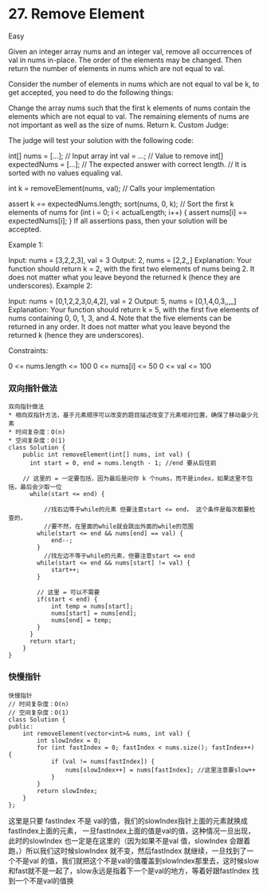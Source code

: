 # 27. Remove Element

Easy

Given an integer array nums and an integer val, remove all occurrences of val in nums in-place. The order of the elements may be changed. Then return the number of elements in nums which are not equal to val.

Consider the number of elements in nums which are not equal to val be k, to get accepted, you need to do the following things:

Change the array nums such that the first k elements of nums contain the elements which are not equal to val. The remaining elements of nums are not important as well as the size of nums.
Return k.
Custom Judge:

The judge will test your solution with the following code:

int[] nums = [...]; // Input array
int val = ...; // Value to remove
int[] expectedNums = [...]; // The expected answer with correct length.
                            // It is sorted with no values equaling val.

int k = removeElement(nums, val); // Calls your implementation

assert k == expectedNums.length;
sort(nums, 0, k); // Sort the first k elements of nums
for (int i = 0; i < actualLength; i++) {
    assert nums[i] == expectedNums[i];
}
If all assertions pass, then your solution will be accepted.

 

Example 1:

Input: nums = [3,2,2,3], val = 3
Output: 2, nums = [2,2,_,_]
Explanation: Your function should return k = 2, with the first two elements of nums being 2.
It does not matter what you leave beyond the returned k (hence they are underscores).
Example 2:

Input: nums = [0,1,2,2,3,0,4,2], val = 2
Output: 5, nums = [0,1,4,0,3,_,_,_]
Explanation: Your function should return k = 5, with the first five elements of nums containing 0, 0, 1, 3, and 4.
Note that the five elements can be returned in any order.
It does not matter what you leave beyond the returned k (hence they are underscores).
 

Constraints:

0 <= nums.length <= 100
0 <= nums[i] <= 50
0 <= val <= 100

### 双向指针做法
```
双向指针做法
* 相向双指针方法，基于元素顺序可以改变的题目描述改变了元素相对位置，确保了移动最少元素
* 时间复杂度：O(n)
* 空间复杂度：O(1)
class Solution {
    public int removeElement(int[] nums, int val) {
      int start = 0, end = nums.length - 1; //end 要从后往前

    // 这里的 = 一定要包括，因为最后是问你 k 个nums，而不是index，如果这里不包括，最后会少取一位
      while(start <= end) { 

          //找右边等于while的元素 但要注意start <= end， 这个条件是每次都要检查的，
          //要不然，在里面的while就会跳出外面的while的范围
        while(start <= end && nums[end] == val) {
            end--;
        }
          //找左边不等于while的元素，但要注意start <= end
        while(start <= end && nums[start] != val) {
            start++;
        }
        
        // 这里 = 可以不需要
        if(start < end) {
            int temp = nums[start];
            nums[start] = nums[end];
            nums[end] = temp;
        }
      }
      return start;
    }
}
```




### 快慢指针

```
快慢指针
// 时间复杂度：O(n)
// 空间复杂度：O(1)
class Solution {
public:
    int removeElement(vector<int>& nums, int val) {
        int slowIndex = 0;
        for (int fastIndex = 0; fastIndex < nums.size(); fastIndex++) {
            if (val != nums[fastIndex]) { 
                nums[slowIndex++] = nums[fastIndex]; //这里注意要slow++
            }
        }
        return slowIndex;
    }
};
```
这里是只要 fastIndex 不是 val的值，我们的slowIndex指针上面的元素就换成fastIndex上面的元素， 一旦fastIndex上面的值是val的值，这种情况一旦出现，此时的slowIndex 也一定是在这里的（因为如果不是val 值，slowIndex 会跟着跑，）所以我们这时候slowIndex 就不变，然后fastIndex 就继续，一旦找到了一个不是val 的值，我们就把这个不是val的值覆盖到slowIndex那里去，这时候slow 和fast就不是一起了，slow永远是指着下一个是val的地方，等着好跟fastIndex 找到一个不是val的值换